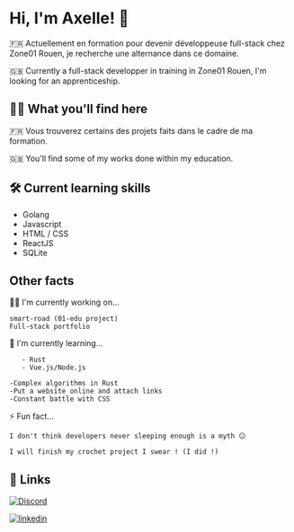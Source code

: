 # Hi, I'm Axelle! 👋

🇫🇷 Actuellement en formation pour devenir développeuse full-stack chez Zone01 Rouen, je recherche une alternance dans ce domaine. 

🇬🇧 Currently a full-stack developper in training in Zone01 Rouen, I'm looking for an apprenticeship.

## 👩‍💻 What you'll find here

🇫🇷 Vous trouverez certains des projets faits dans le cadre de ma formation.

🇬🇧 You'll find some of my works done within my education.

## 🛠 Current learning skills
- Golang
- Javascript
- HTML / CSS
- ReactJS
- SQLite


## Other facts
👩‍💻 I'm currently working on...

    smart-road (01-edu project)
    Full-stack portfolio

🧠 I'm currently learning...

       - Rust
       - Vue.js/Node.js
    
    -Complex algorithms in Rust
    -Put a website online and attach links
    -Constant battle with CSS

⚡️ Fun fact...

    I don't think developers never sleeping enough is a myth 😐

    I will finish my crochet project I swear ! (I did !)

## 🔗 Links

[![Discord](https://img.shields.io/badge/Discord-%237289DA.svg?logo=discord&logoColor=white)](https://discordapp.com/users/601798056027095051)

[![linkedin](https://img.shields.io/badge/linkedin-0A66C2?style=for-the-badge&logo=linkedin&logoColor=white)](https://www.linkedin.com/in/axelle-fouquemberg-33336327b/)


